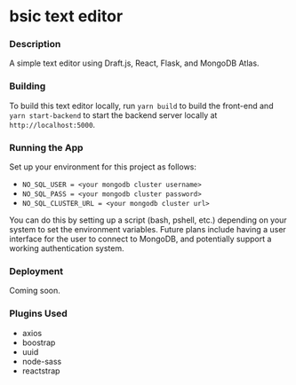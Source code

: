 # bsic text editor

### Description
A simple text editor using Draft.js, React, Flask, and MongoDB Atlas.

### Building
To build this text editor locally, run `yarn build` to build the front-end and `yarn start-backend` to start the backend server locally at `http://localhost:5000`.

### Running the App
Set up your environment for this project as follows:
- `NO_SQL_USER = <your mongodb cluster username>`
- `NO_SQL_PASS = <your mongodb cluster password>`
- `NO_SQL_CLUSTER_URL = <your mongodb cluster url>`

You can do this by setting up a script (bash, pshell, etc.) depending on your system to set the environment variables.
Future plans include having a user interface for the user to connect to MongoDB, and potentially support a working authentication system.

### Deployment
Coming soon.

### Plugins Used
- axios
- boostrap
- uuid
- node-sass
- reactstrap